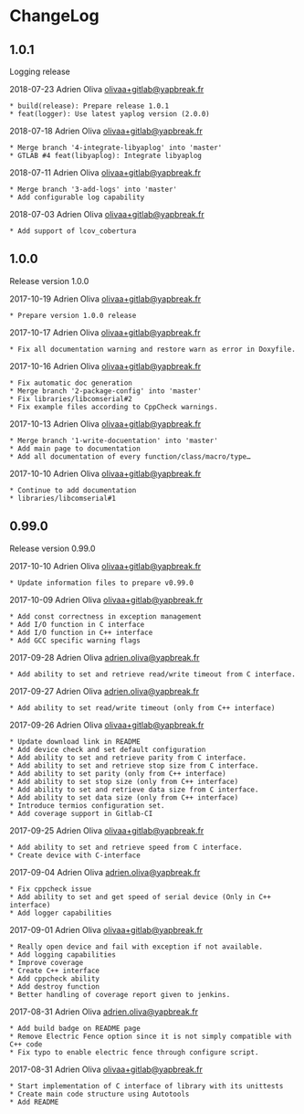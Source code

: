 # ChangeLog


## 1.0.1

Logging release

2018-07-23	Adrien Oliva <olivaa+gitlab@yapbreak.fr>

	* build(release): Prepare release 1.0.1
	* feat(logger): Use latest yaplog version (2.0.0)

2018-07-18	Adrien Oliva <olivaa+gitlab@yapbreak.fr>

	* Merge branch '4-integrate-libyaplog' into 'master'
	* GTLAB #4 feat(libyaplog): Integrate libyaplog

2018-07-11	Adrien Oliva <olivaa+gitlab@yapbreak.fr>

	* Merge branch '3-add-logs' into 'master'
	* Add configurable log capability

2018-07-03	Adrien Oliva <olivaa+gitlab@yapbreak.fr>

	* Add support of lcov_cobertura


## 1.0.0

Release version 1.0.0

2017-10-19	Adrien Oliva <olivaa+gitlab@yapbreak.fr>

	* Prepare version 1.0.0 release

2017-10-17	Adrien Oliva <olivaa+gitlab@yapbreak.fr>

	* Fix all documentation warning and restore warn as error in Doxyfile.

2017-10-16	Adrien Oliva <olivaa+gitlab@yapbreak.fr>

	* Fix automatic doc generation
	* Merge branch '2-package-config' into 'master'
	* Fix libraries/libcomserial#2
	* Fix example files according to CppCheck warnings.

2017-10-13	Adrien Oliva <olivaa+gitlab@yapbreak.fr>

	* Merge branch '1-write-docuentation' into 'master'
	* Add main page to documentation
	* Add all documentation of every function/class/macro/type…

2017-10-10	Adrien Oliva <olivaa+gitlab@yapbreak.fr>

	* Continue to add documentation
	* libraries/libcomserial#1

## 0.99.0

Release version 0.99.0

2017-10-10	Adrien Oliva <olivaa+gitlab@yapbreak.fr>

	* Update information files to prepare v0.99.0

2017-10-09	Adrien Oliva <olivaa+gitlab@yapbreak.fr>

	* Add const correctness in exception management
	* Add I/O function in C interface
	* Add I/O function in C++ interface
	* Add GCC specific warning flags

2017-09-28	Adrien Oliva <adrien.oliva@yapbreak.fr>

	* Add ability to set and retrieve read/write timeout from C interface.

2017-09-27	Adrien Oliva <adrien.oliva@yapbreak.fr>

	* Add ability to set read/write timeout (only from C++ interface)

2017-09-26	Adrien Oliva <olivaa+gitlab@yapbreak.fr>

	* Update download link in README
	* Add device check and set default configuration
	* Add ability to set and retrieve parity from C interface.
	* Add ability to set and retrieve stop size from C interface.
	* Add ability to set parity (only from C++ interface)
	* Add ability to set stop size (only from C++ interface)
	* Add ability to set and retrieve data size from C interface.
	* Add ability to set data size (only from C++ interface)
	* Introduce termios configuration set.
	* Add coverage support in Gitlab-CI

2017-09-25	Adrien Oliva <olivaa+gitlab@yapbreak.fr>

	* Add ability to set and retrieve speed from C interface.
	* Create device with C-interface

2017-09-04	Adrien Oliva <adrien.oliva@yapbreak.fr>

	* Fix cppcheck issue
	* Add ability to set and get speed of serial device (Only in C++ interface)
	* Add logger capabilities

2017-09-01	Adrien Oliva <olivaa+gitlab@yapbreak.fr>

	* Really open device and fail with exception if not available.
	* Add logging capabilities
	* Improve coverage
	* Create C++ interface
	* Add cppcheck ability
	* Add destroy function
	* Better handling of coverage report given to jenkins.

2017-08-31	Adrien Oliva <adrien.oliva@yapbreak.fr>

	* Add build badge on README page
	* Remove Electric Fence option since it is not simply compatible with C++ code
	* Fix typo to enable electric fence through configure script.

2017-08-31	Adrien Oliva <olivaa+gitlab@yapbreak.fr>

	* Start implementation of C interface of library with its unittests
	* Create main code structure using Autotools
	* Add README

